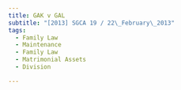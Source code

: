 ```yaml
---
title: GAK v GAL
subtitle: "[2013] SGCA 19 / 22\_February\_2013"
tags:
  - Family Law
  - Maintenance
  - Family Law
  - Matrimonial Assets
  - Division

---
```


